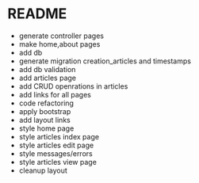 # README

* generate controller pages
* make home,about pages
* add db
* generate migration creation_articles and timestamps
* add db validation
* add articles page
* add CRUD openrations in articles
* add links for all pages
* code refactoring
* apply bootstrap
* add layout links
* style home page
* style articles index page
* style articles edit page
* style messages/errors
* style articles view page
* cleanup layout